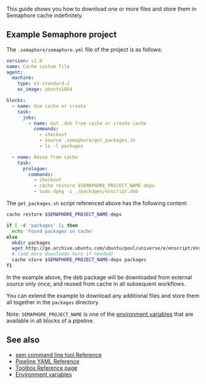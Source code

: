 This guide shows you how to download one or more files and store them in
Semaphore cache indefinitely.

## Example Semaphore project

The `.semaphore/semaphore.yml` file of the project is as follows:

``` yaml
version: v1.0
name: Cache custom file
agent:
  machine:
    type: e1-standard-2
    os_image: ubuntu1804

blocks:
  - name: Use cache or create
    task:
      jobs:
        - name: Get .deb from cache or create cache
          commands:
            - checkout
            - source .semaphore/get_packages.sh
            - ls -l packages

  - name: Reuse from cache
    task:
      prologue:
        commands:
          - checkout
          - cache restore $SEMAPHORE_PROJECT_NAME-deps
          - sudo dpkg -i ./packages/enscript.deb
```

The `get_packages.sh` script referenced above has the following content:

``` bash
cache restore $SEMAPHORE_PROJECT_NAME-deps

if [ -d 'packages' ]; then
  echo 'Found packages in cache'
else
  mkdir packages
  wget http://ge.archive.ubuntu.com/ubuntu/pool/universe/e/enscript/enscript_1.6.5.90-3_amd64.deb -O ./packages/enscript.deb
  # (add more downloads here if needed)
  cache store $SEMAPHORE_PROJECT_NAME-deps packages
fi
```

In the example above, the deb package will be downloaded from external source
only once, and reused from cache in all subsequent workflows.

You can extend the example to download any additional files and store them all
together in the `packages` directory.

Note: `SEMAPHORE_PROJECT_NAME` is one of the [environment variables][env-vars]
that are available in all blocks of a pipeline.

## See also

- [sem command line tool Reference](https://docs.semaphoreci.com/article/53-sem-reference)
- [Pipeline YAML Reference](https://docs.semaphoreci.com/article/50-pipeline-yaml)
- [Toolbox Reference page](https://docs.semaphoreci.com/article/54-toolbox-reference)
- [Environment variables](env-vars)

[env-vars]: https://docs.semaphoreci.com/article/12-environment-variables
